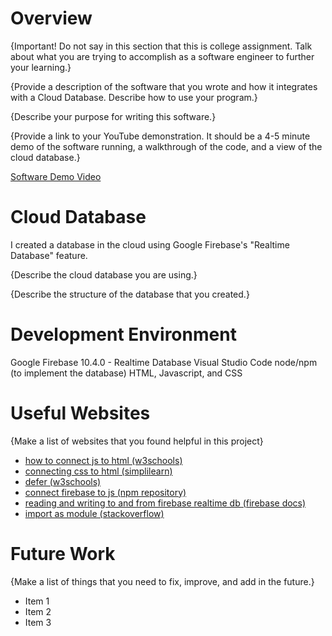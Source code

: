 # Overview

{Important! Do not say in this section that this is college assignment. Talk about what you are trying to accomplish as a software engineer to further your learning.}

{Provide a description of the software that you wrote and how it integrates with a Cloud Database. Describe how to use your program.}

{Describe your purpose for writing this software.}

{Provide a link to your YouTube demonstration. It should be a 4-5 minute demo of the software running, a walkthrough of the code, and a view of the cloud database.}

[Software Demo Video](http://youtube.link.goes.here)

# Cloud Database

I created a database in the cloud using Google Firebase's "Realtime Database" feature.

{Describe the cloud database you are using.}

{Describe the structure of the database that you created.}

# Development Environment

Google Firebase 10.4.0 - Realtime Database
Visual Studio Code
node/npm (to implement the database)
HTML, Javascript, and CSS

# Useful Websites

{Make a list of websites that you found helpful in this project}

- [how to connect js to html (w3schools)](https://www.w3schools.com/tags/att_script_src.asp)
- [connecting css to html (simplilearn)](https://www.simplilearn.com/tutorials/html-tutorial/link-css-files-to-html#:~:text=To%20link%20the%20CSS%20to,like%20the%20image%20displayed%20below%3A&text=Let's%20look%20at%20another%20example,the%20CSS%20and%20HTML%20files.)
- [defer (w3schools)](https://www.w3schools.com/tags/att_script_defer.asp#:~:text=The%20defer%20attribute%20is%20a,the%20src%20attribute%20is%20present.)
- [connect firebase to js (npm repository)](https://www.npmjs.com/package/firebase)
- [reading and writing to and from firebase realtime db (firebase docs)](https://firebase.google.com/docs/database/web/read-and-write)
- [import as module (stackoverflow)](https://stackoverflow.com/questions/58211880/uncaught-syntaxerror-cannot-use-import-statement-outside-a-module-when-import)

# Future Work

{Make a list of things that you need to fix, improve, and add in the future.}

- Item 1
- Item 2
- Item 3
